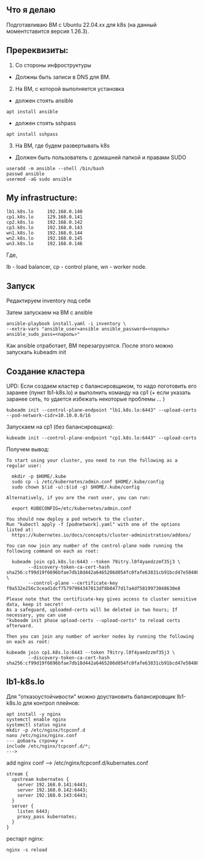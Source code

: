 ## Что я делаю
Подготавливаю ВМ с Ubuntu 22.04.xx для k8s (на данный моментставится версия 1.26.3). 


## Пререквизиты:

1. Со стороны инфроструктуры
* Должны быть записи в DNS для ВМ. 

2. На ВМ, с которой выполняется установка
* должен стоять ansible 
```
apt install ansible
```
* должен стоять sshpass
```
apt install sshpass
```
3. На ВМ, где будем развертывать k8s
* Должен быть пользователь с домашней папкой и правами SUDO
```
useradd -m ansible --shell /bin/bash
passwd ansible
usermod -aG sudo ansible
```

## My infrastructure:
```
lb1.k8s.lo     192.168.0.140
cp1.k8s.lo     129.168.0.141
cp2.k8s.lo     192.168.0.142
cp3.k8s.lo     192.168.0.143
wn1.k8s.lo     192.168.0.144
wn2.k8s.lo     192.168.0.145
wn3.k8s.lo     192.168.0.146
```
Где,

lb - load balancer,
cp - control plane,
wn - worker node.



## Запуск 

Редактируем inventory под себя

Затем запускаем на ВМ с ansible
```
ansible-playbook install.yaml -i inventory \
--extra-vars "ansible_user=ansible ansible_password=<пароль> ansible_sudo_pass=<пароль>"
```
Как ansible отработает, ВМ перезагрузятся. После этого можно запускать kubeadm init

## Создание кластера

UPD: Если создаем кластер с балансировщиком, то надо поготовить его заранее (пункт lb1-k8s.lo) и выполнить команду на cp1 (+ если указать заранее сеть, то удается избежать некоторые проблемы ... )
```
kubeadm init --control-plane-endpoint "lb1.k8s.lo:6443" --upload-certs --pod-network-cidr=10.10.0.0/16
```
Запускаем на cp1 (без балансировщика):
```
kubeadm init --control-plane-endpoint "cp1.k8s.lo:6443" --upload-certs
```

Получем вывод:

```
To start using your cluster, you need to run the following as a regular user:
 
  mkdir -p $HOME/.kube
  sudo cp -i /etc/kubernetes/admin.conf $HOME/.kube/config
  sudo chown $(id -u):$(id -g) $HOME/.kube/config
 
Alternatively, if you are the root user, you can run:
 
  export KUBECONFIG=/etc/kubernetes/admin.conf
 
You should now deploy a pod network to the cluster.
Run "kubectl apply -f [podnetwork].yaml" with one of the options listed at:
  https://kubernetes.io/docs/concepts/cluster-administration/addons/
 
You can now join any number of the control-plane node running the following command on each as root:
 
  kubeadm join cp1.k8s.lo:6443 --token 79itry.l0f4yaedzzmf35j3 \
        --discovery-token-ca-cert-hash sha256:cf99d19f6696bfae7db18d442a6465206d054fc0fafe63831cb91bcd47e50480 \
        --control-plane --certificate-key f0a532e256c3cead1dcf75797984347013df8b0477d17a4df5819973048630e8
 
Please note that the certificate-key gives access to cluster sensitive data, keep it secret!
As a safeguard, uploaded-certs will be deleted in two hours; If necessary, you can use
"kubeadm init phase upload-certs --upload-certs" to reload certs afterward.
 
Then you can join any number of worker nodes by running the following on each as root:
 
kubeadm join cp1.k8s.lo:6443 --token 79itry.l0f4yaedzzmf35j3 \
        --discovery-token-ca-cert-hash sha256:cf99d19f6696bfae7db18d442a6465206d054fc0fafe63831cb91bcd47e50480
```
## lb1-k8s.lo
Для "отказоустойчивости" можно доустановить балансировщик lb1-k8s.lo для контрол плейнов:

```
apt install -y nginx
systemctl enable nginx
systemctl status nginx
mkdir -p /etc/nginx/tcpconf.d
nano /etc/nginx/nginx.conf
--- добавть строчку >
include /etc/nginx/tcpconf.d/*;
--->

```
add nginx conf --> /etc/nginx/tcpconf.d/kubernates.conf
```
stream { 
  upstream kubernates { 
    server 192.168.0.141:6443; 
    server 192.168.0.142:6443; 
    server 192.168.0.143:6443; 
  } 
  server { 
    listen 6443; 
    proxy_pass kubernates; 
  } 
}
```
рестарт nginx:
```
nginx -s reload
```

